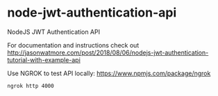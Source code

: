 # node-jwt-authentication-api

NodeJS JWT Authentication API

For documentation and instructions check out http://jasonwatmore.com/post/2018/08/06/nodejs-jwt-authentication-tutorial-with-example-api

Use NGROK to test API locally:
https://www.npmjs.com/package/ngrok

```
ngrok http 4000
```